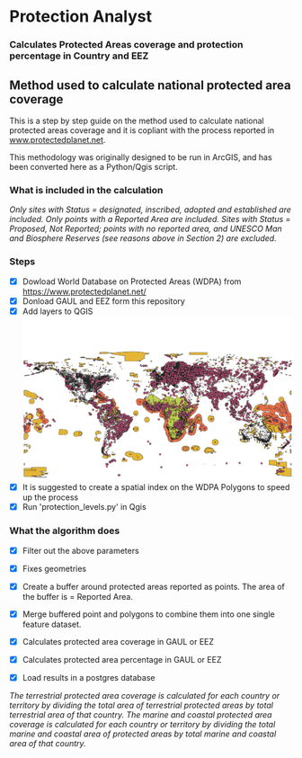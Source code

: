 # Protection Analyst
### Calculates Protected Areas coverage and protection percentage in Country and EEZ




## Method used to calculate national protected area coverage
This is a step by step guide on the method used to calculate national protected areas coverage and it is copliant with the process reported in www.protectedplanet.net. 

This methodology was originally designed to be run in ArcGIS, and has been converted here as a Python/Qgis script.

### What is included in the calculation
*Only sites with Status = designated, inscribed, adopted and established are included.*
*Only points with a Reported Area are included.*
*Sites with Status = Proposed, Not Reported; points with no reported area, and UNESCO Man and Biosphere Reserves (see reasons above in Section 2) are excluded.*

### Steps
- [x] Dowload World Database on Protected Areas (WDPA) from https://www.protectedplanet.net/ 
- [x] Donload GAUL and EEZ form this repository
- [x] Add layers to QGIS
![map](https://raw.githubusercontent.com/BIOPAMA/protection_analyst/main/WDPA.png)
- [x] It is suggested to create a spatial index on the WDPA Polygons to speed up the process
- [x] Run 'protection_levels.py' in Qgis

### What the algorithm does 
- [x] Filter out the above parameters
- [x] Fixes geometries
- [x] Create a buffer around protected areas reported as points. The area of the buffer is = Reported Area. 
- [x] Merge buffered point and polygons to combine them into one single feature dataset.
- [x] Calculates protected area coverage in GAUL or EEZ
- [x] Calculates protected area percentage in GAUL or EEZ
- [x] Load results in a postgres database


*The terrestrial protected area coverage is calculated for each country or territory by dividing the total area of terrestrial protected areas by total terrestrial area of that country.
The marine and coastal protected area coverage is calculated for each country or territory by dividing the total marine and coastal area of protected areas by total marine and coastal area of that country.*




